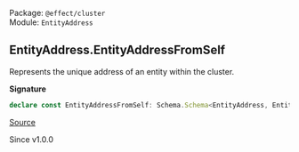 Package: `@effect/cluster`<br />
Module: `EntityAddress`<br />

## EntityAddress.EntityAddressFromSelf

Represents the unique address of an entity within the cluster.

**Signature**

```ts
declare const EntityAddressFromSelf: Schema.Schema<EntityAddress, EntityAddress, never>
```

[Source](https://github.com/Effect-TS/effect/tree/main/packages/platform/src/EntityAddress.ts#L63)

Since v1.0.0